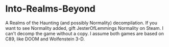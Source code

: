 # Into-Realms-Beyond
A Realms of the Haunting (and possibly Normality) decompilation.
If you want to see Normality added, gift JesterOfLemmings Normality on Steam. I can't decomp the game without a copy.
I assume both games are based on C89, like DOOM and Wolfenstein 3-D.
